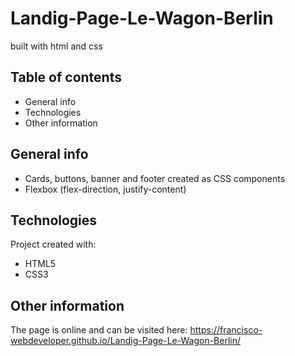 # Landig-Page-Le-Wagon-Berlin
built with html and css

## Table of contents
* General info
* Technologies
* Other information

## General info
* Cards, buttons, banner and footer created as CSS components
* Flexbox (flex-direction, justify-content)

## Technologies
Project created with:
* HTML5
* CSS3

## Other information
The page is online and can be visited here: https://francisco-webdeveloper.github.io/Landig-Page-Le-Wagon-Berlin/
